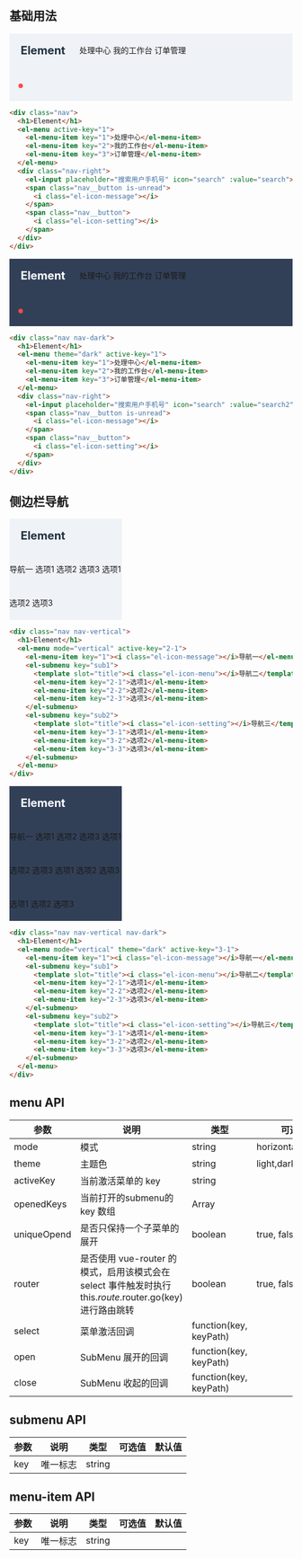 <style>
  .demo-box .nav {
    background-color: #eff2f7;
    line-height: 60px;
    @utils-clearfix;

    h1 {
      font-size: 20px;
      color: #1f2f3d;
      float: left;
      margin: 0 25px 0 20px;
    }
    > .el-menu {
      float: left;
    }
    &-right {
      float: right;
      padding-right: 20px;
    }
    .nav__button {
      font-size: 24px;
      vertical-align: middle;
      margin-left: 20px;
      cursor: pointer;
      display: inline-block;
      position: relative;
      color: #8492a6;

      i {
        vertical-align: middle;
        display: block;
      }

      &.is-unread:after {
        content: '';
        display: inline-block;
        width: 8px;
        height: 8px;
        position: absolute;
        top: -2px;
        right: -4px;
        border-radius: 50%;
        background-color: #ff4949;
      }
    }
    .el-input {
      display: inline-block;
    }
    .el-input__inner {
      background-color: #e5e9f2;
      border-color: #d3dce6;

      &:focus {
        border-color: #20a0ff;
      }
    }

    &.nav-dark {
      background-color: #324057;

      h1 {
        color: #fff;
      }

      .nav__button {
        color: #fff;
      }
      .el-input__inner {
        background-color: #1f2d3d;
        border-color: #1f2d3d;
        color: #fff;

        &:focus {
          border-color: #1f2d3d;
        }
      }
    }
  }
  .demo-box .nav-vertical {
    h1 {
      float: none;
    }
    .el-menu--vertical {
      float: none;
    }
  }
</style>

<script>
  export default {
    data() {
      return {
        search: '',
        search2: ''
      };
    },
    methods: {
      handleopen(key, keyPath) {
        console.log(key, keyPath);
      },
      handleclose(key, keyPath) {
        console.log(key, keyPath);
      },
      handleselect(key, keyPath) {
        console.log(key, keyPath);
      }
    }
  }
</script>

## 基础用法

<div class="demo-box">
  <div class="nav">
    <h1>Element</h1>
    <el-menu active-key="2">
      <el-menu-item key="1">处理中心</el-menu-item>
      <el-menu-item key="2">我的工作台</el-menu-item>
      <el-menu-item key="3">订单管理</el-menu-item>
    </el-menu>
    <div class="nav-right">
      <el-input placeholder="搜索用户手机号" icon="search" :value="search"></el-input>
      <span class="nav__button is-unread">
        <i class="el-icon-message"></i>
      </span>
      <span class="nav__button">
        <i class="el-icon-setting"></i>
      </span>
    </div>
  </div>
</div>

```html
<div class="nav">
  <h1>Element</h1>
  <el-menu active-key="1">
    <el-menu-item key="1">处理中心</el-menu-item>
    <el-menu-item key="2">我的工作台</el-menu-item>
    <el-menu-item key="3">订单管理</el-menu-item>
  </el-menu>
  <div class="nav-right">
    <el-input placeholder="搜索用户手机号" icon="search" :value="search"></el-input>
    <span class="nav__button is-unread">
      <i class="el-icon-message"></i>
    </span>
    <span class="nav__button">
      <i class="el-icon-setting"></i>
    </span>
  </div>
</div>
```

<div class="demo-box">
  <div class="nav nav-dark">
    <h1>Element</h1>
    <el-menu theme="dark" active-key="1">
      <el-menu-item key="1">处理中心</el-menu-item>
      <el-menu-item key="2">我的工作台</el-menu-item>
      <el-menu-item key="3">订单管理</el-menu-item>
    </el-menu>
    <div class="nav-right">
      <el-input placeholder="搜索用户手机号" icon="search" :value="search2"></el-input>
      <span class="nav__button is-unread">
        <i class="el-icon-message"></i>
      </span>
      <span class="nav__button">
        <i class="el-icon-setting"></i>
      </span>
    </div>
  </div>
</div>

```html
<div class="nav nav-dark">
  <h1>Element</h1>
  <el-menu theme="dark" active-key="1">
    <el-menu-item key="1">处理中心</el-menu-item>
    <el-menu-item key="2">我的工作台</el-menu-item>
    <el-menu-item key="3">订单管理</el-menu-item>
  </el-menu>
  <div class="nav-right">
    <el-input placeholder="搜索用户手机号" icon="search" :value="search2"></el-input>
    <span class="nav__button is-unread">
      <i class="el-icon-message"></i>
    </span>
    <span class="nav__button">
      <i class="el-icon-setting"></i>
    </span>
  </div>
</div>
```

## 侧边栏导航

<div class="demo-box" style="width: 200px;">
  <div class="nav nav-vertical">
    <h1>Element</h1>
    <el-menu mode="vertical" active-key="2-1">
      <el-menu-item key="1"><i class="el-icon-message"></i>导航一</el-menu-item>
      <el-submenu key="sub1">
        <template slot="title"><i class="el-icon-menu"></i>导航二</template>
        <el-menu-item key="2-1">选项1</el-menu-item>
        <el-menu-item key="2-2">选项2</el-menu-item>
        <el-menu-item key="2-3">选项3</el-menu-item>
      </el-submenu>
      <el-submenu key="sub2">
        <template slot="title"><i class="el-icon-setting"></i>导航三</template>
        <el-menu-item key="3-1">选项1</el-menu-item>
        <el-menu-item key="3-2">选项2</el-menu-item>
        <el-menu-item key="3-3">选项3</el-menu-item>
      </el-submenu>
    </el-menu>
  </div>
</div>

```html
<div class="nav nav-vertical">
  <h1>Element</h1>
  <el-menu mode="vertical" active-key="2-1">
    <el-menu-item key="1"><i class="el-icon-message"></i>导航一</el-menu-item>
    <el-submenu key="sub1">
      <template slot="title"><i class="el-icon-menu"></i>导航二</template>
      <el-menu-item key="2-1">选项1</el-menu-item>
      <el-menu-item key="2-2">选项2</el-menu-item>
      <el-menu-item key="2-3">选项3</el-menu-item>
    </el-submenu>
    <el-submenu key="sub2">
      <template slot="title"><i class="el-icon-setting"></i>导航三</template>
      <el-menu-item key="3-1">选项1</el-menu-item>
      <el-menu-item key="3-2">选项2</el-menu-item>
      <el-menu-item key="3-3">选项3</el-menu-item>
    </el-submenu>
  </el-menu>
</div>
```

<div class="demo-box" style="width: 200px;">
  <div class="nav nav-vertical nav-dark">
    <h1>Element</h1>
    <el-menu mode="vertical" theme="dark" :opened-keys="['sub3']" active-key="3-1" :unique-opend="true" @open="handleopen" @close="handleclose" @select="handleselect">
      <el-menu-item key="1"><i class="el-icon-message"></i>导航一</el-menu-item>
      <el-submenu key="sub2">
        <template slot="title"><i class="el-icon-menu"></i>导航二</template>
        <el-menu-item key="2-1">选项1</el-menu-item>
        <el-menu-item key="2-2">选项2</el-menu-item>
        <el-menu-item key="2-3">选项3</el-menu-item>
      </el-submenu>
      <el-submenu key="sub3">
        <template slot="title"><i class="el-icon-setting"></i>导航三</template>
        <el-menu-item key="3-1">选项1</el-menu-item>
        <el-menu-item key="3-2">选项2</el-menu-item>
        <el-menu-item key="3-3">选项3</el-menu-item>
      </el-submenu>
      <el-submenu key="sub4">
        <template slot="title"><i class="el-icon-setting"></i>导航四</template>
        <el-menu-item key="4-1">选项1</el-menu-item>
        <el-menu-item key="4-2">选项2</el-menu-item>
        <el-menu-item key="4-3">选项3</el-menu-item>
      </el-submenu>
      <el-submenu key="sub5">
        <template slot="title"><i class="el-icon-setting"></i>导航五</template>
        <el-menu-item key="5-1">选项1</el-menu-item>
        <el-menu-item key="5-2">选项2</el-menu-item>
        <el-menu-item key="5-3">选项3</el-menu-item>
      </el-submenu>
    </el-menu>
  </div>
</div>

```html
<div class="nav nav-vertical nav-dark">
  <h1>Element</h1>
  <el-menu mode="vertical" theme="dark" active-key="3-1">
    <el-menu-item key="1"><i class="el-icon-message"></i>导航一</el-menu-item>
    <el-submenu key="sub1">
      <template slot="title"><i class="el-icon-menu"></i>导航二</template>
      <el-menu-item key="2-1">选项1</el-menu-item>
      <el-menu-item key="2-2">选项2</el-menu-item>
      <el-menu-item key="2-3">选项3</el-menu-item>
    </el-submenu>
    <el-submenu key="sub2">
      <template slot="title"><i class="el-icon-setting"></i>导航三</template>
      <el-menu-item key="3-1">选项1</el-menu-item>
      <el-menu-item key="3-2">选项2</el-menu-item>
      <el-menu-item key="3-3">选项3</el-menu-item>
    </el-submenu>
  </el-menu>
</div>
```

## menu API
| 参数      | 说明    | 类型      | 可选值       | 默认值   |
|---------- |-------- |---------- |-------------  |-------- |
| mode     | 模式   | string  |   horizontal,vertical   | horizontal |
| theme     | 主题色   | string    | light,dark | light |
| activeKey | 当前激活菜单的 key | string    |  |    |
| openedKeys | 当前打开的submenu的 key 数组 | Array    |  |    |
| uniqueOpend  | 是否只保持一个子菜单的展开 | boolean   | true, false   | false   |
| router  | 是否使用 vue-router 的模式，启用该模式会在 select 事件触发时执行 this.$route.$router.go(key) 进行路由跳转 | boolean   | true, false   | false   |
| select  | 菜单激活回调 | function(key, keyPath)   |    |    |
| open  | SubMenu 展开的回调 | function(key, keyPath)   |    |    |
| close  | SubMenu 收起的回调 | function(key, keyPath)   |    |    |

## submenu API
| 参数      | 说明    | 类型      | 可选值       | 默认值   |
|---------- |-------- |---------- |-------------  |-------- |
| key     | 唯一标志   | string  |      |  |

## menu-item API
| 参数      | 说明    | 类型      | 可选值       | 默认值   |
|---------- |-------- |---------- |-------------  |-------- |
| key     | 唯一标志   | string  |      |  |
